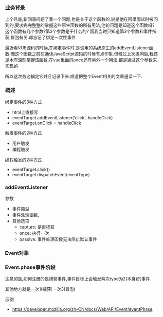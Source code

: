 ### 业务背景

上个月底,新同事问题了我一个问题,也是关于这个函数的,说是他在阿里面试时被问到的,要求完完整整的掌握这些原生函数的所有用法,他的问题是知道这个函数吗?这个函数有几个参数?第3个参数是干什么的?
而我当时只知道第3个参数和事件捕获,冒泡有关.却忘记了绑定一次性事件

最近看VUE源码的时候,在绑定事件时,是调用的系统原生的addEventListener函数.而这个函数之前在通读JavaScript源码的时候有点印象.但经过上次提问后,我还是木有深刻掌握该函数.在vue里面的once还有另外一个用法,都是通过这个参数来实现的

所以这次务必搞定它并且记录下来.顺道把整个Event相关的文章通读一下.

### 概述
绑定事件的3种方式
- html上直接写 <div onclick="handleClick">
- eventTarget.addEventListener('click', handleClick)
- eventTarget.onClick = handleClick

触发事件的2种方式
- 用户触发
- 编程触发

编程触发的2种方式
- eventTarget.click()
- eventTarget.dispatchEvent(eventType)

### addEventListener

参数
- 事件类型
- 事件处理函数,
- 其他选项
  - capture: 是否捕获
  - once: 执行一次
  - passive: 事件处理函数无法阻止默认事件

### Event对象

<script async src="//jsfiddle.net/ranwawa/q81nwypt/6/embed/"></script>

### Event.phase事件阶段

注意的是,如何注册的是捕获事件,事件目标上会触发两次type为2(本身)的事件

其他地方就是一次1(捕获)一次3(冒泡)

示例
- https://developer.mozilla.org/zh-CN/docs/Web/API/Event/eventPhase

